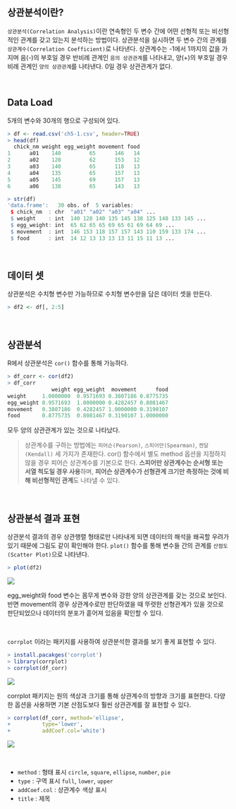 ## 상관분석이란?
`상관분석(Correlation Analysis)`이란 연속형인 두 변수 간에 어떤 선형적 또는 비선형적인 관계를 갖고 있는지 분석하는 방법이다. 상관분석을 실시하면 두 변수 간의 관계를 `상관계수(Correlation Coefficient)`로 나타낸다. 상관계수는 -1에서 1까지의 값을 가지며 음(-)의 부호일 경우 반비례 관계인 `음의 상관관계`를 나타내고, 양(+)의 부호일 경우 비례 관계인 `양의 상관관계`를 나타낸다. 0일 경우 상관관계가 없다.

<br>

## Data Load
5개의 변수와 30개의 행으로 구성되어 있다. 
```r
> df <- read.csv('ch5-1.csv', header=TRUE)
> head(df)
  chick_nm weight egg_weight movement food
1      a01    140         65      146   14
2      a02    128         62      153   12
3      a03    140         65      118   13
4      a04    135         65      157   13
5      a05    145         69      157   13
6      a06    138         65      143   13

> str(df)
'data.frame':	30 obs. of  5 variables:
 $ chick_nm  : chr  "a01" "a02" "a03" "a04" ...
 $ weight    : int  140 128 140 135 145 138 125 148 133 145 ...
 $ egg_weight: int  65 62 65 65 69 65 61 69 64 69 ...
 $ movement  : int  146 153 118 157 157 143 110 159 133 174 ...
 $ food      : int  14 12 13 13 13 13 11 15 11 13 ...
```

<br>

## 데이터 셋
상관분석은 수치형 변수만 가능하므로 수치형 변수만을 담은 데이터 셋을 만든다.
```r
> df2 <- df[, 2:5]
```

<br>

## 상관분석
R에서 상관분석은 `cor()` 함수를 통해 가능하다.
```r
> df_corr <- cor(df2)
> df_corr
              weight egg_weight  movement      food
weight     1.0000000  0.9571693 0.3807186 0.8775735
egg_weight 0.9571693  1.0000000 0.4282457 0.8081467
movement   0.3807186  0.4282457 1.0000000 0.3190107
food       0.8775735  0.8081467 0.3190107 1.0000000
```
모두 양의 상관관계가 있는 것으로 나타났다.

>상관계수를 구하는 방법에는 `피어슨(Pearson)`, `스피어만(Spearman)`, `켄달(Kendall)` 세 가지가 존재한다. cor() 함수에서 별도 method 옵션을 지정하지 않을 경우 피어슨 상관계수를 기본으로 한다. **스피어만 상관계수는 순서형 또는 서열 척도일 경우 사용**하며, **피어슨 상관계수가 선형관계 크기만 측정하는 것에 비해 비선형적인 관계**도 나타낼 수 있다.

<br>

## 상관분석 결과 표현
상관분석 결과의 경우 상관행렬 형태로만 나타내게 되면 데이터의 해석을 왜곡할 우려가 있기 때문에 그림도 같이 확인해야 한다. `plot()` 함수를 통해 변수들 간의 관계를 `산점도(Scatter Plot)`으로 나타낸다.

```r
> plot(df2)
```
![](https://velog.velcdn.com/images/ddoddo/post/af8aa04d-77c2-4679-ae33-8c0cd2ee3e33/image.png)<br>

egg_weight와 food 변수는 몸무게 변수와 강한 양의 상관관계를 갖는 것으로 보인다. 반면 movement의 경우 상관계수로만 판단하였을 때 뚜렷한 선형관계가 있을 것으로 판단되었으나 데이터의 분포가 흩어져 있음을 확인할 수 있다.

<br>

`corrplot` 이라는 패키지를 사용하여 상관분석한 결과를 보기 좋게 표현할 수 있다.

```r
> install.pacakges('corrplot')
> library(corrplot)
> corrplot(df_corr)
```
![](https://velog.velcdn.com/images/ddoddo/post/25c37284-a272-4316-aff9-6534d8469d0f/image.png)<br>

corrplot 패키지는 원의 색상과 크기를 통해 상관계수의 방향과 크기를 표현한다. 다양한 옵션을 사용하면 기본 산점도보다 훨씬 상관관계를 잘 표현할 수 있다.

```r
> corrplot(df_corr, method='ellipse',
+          type='lower',
+          addCoef.col='white')
```
![](https://velog.velcdn.com/images/ddoddo/post/49feda27-80f7-43be-8614-67f109e6d0b4/image.png)

<br>

- `method` : 형태 표시 `circle`, `square`, `ellipse`, `number`, `pie`
- `type` : 구역 표시 `full`, `lower`, `upper`
- `addCoef.col` : 상관계수 색상 표시
- `title` : 제목
